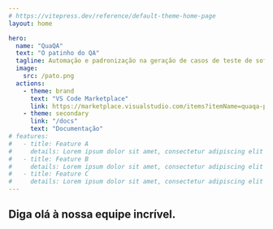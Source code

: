```yaml
---
# https://vitepress.dev/reference/default-theme-home-page
layout: home

hero:
  name: "QuaQA"
  text: "O patinho do QA"
  tagline: Automação e padronização na geração de casos de teste de software.
  image:
    src: /pato.png
  actions:
    - theme: brand
      text: "VS Code Marketplace"
      link: https://marketplace.visualstudio.com/items?itemName=quaqa-pato.quaqa-chat
    - theme: secondary
      link: "/docs"
      text: "Documentação"
# features:
#   - title: Feature A
#     details: Lorem ipsum dolor sit amet, consectetur adipiscing elit
#   - title: Feature B
#     details: Lorem ipsum dolor sit amet, consectetur adipiscing elit
#   - title: Feature C
#     details: Lorem ipsum dolor sit amet, consectetur adipiscing elit
---
```


<script setup>
import { VPTeamMembers } from 'vitepress/theme'

const members = [
  {
    avatar: 'https://www.github.com/aas8.png',
    name: 'Adriana Alves',
    title: 'Member',
    links: [
      { icon: 'github', link: 'https://github.com/aas8' },
      
    ]
  },
  {
    avatar: 'https://www.github.com/ddevdan.png',
    name: 'Daniel Carvalho',
    title: 'Member',
    links: [
      { icon: 'github', link: 'https://github.com/ddevdan' },
      
    ]
  },
  {
    avatar: 'https://www.github.com/silvercent011.png',
    name: 'Sidney Alex',
    title: 'Member',
    links: [
      { icon: 'github', link: 'https://github.com/silvercent011' },
    ]
  },
  
]
</script>

## Diga olá à nossa equipe incrível.

<VPTeamMembers size="small" :members="members" />
